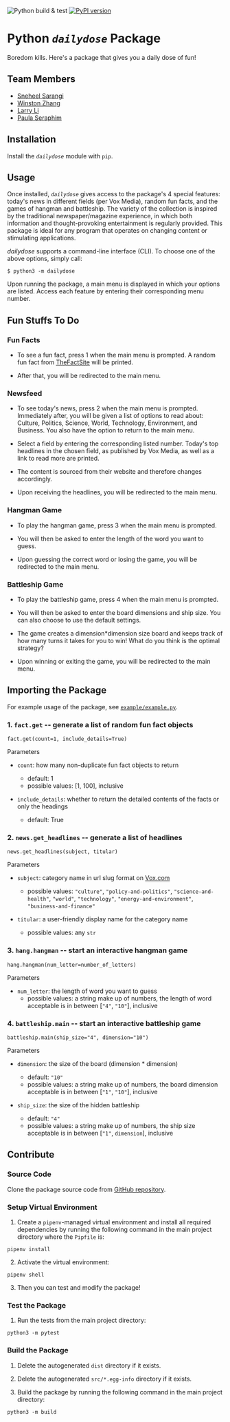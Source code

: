![Python build & test](https://github.com/software-students-fall2022/python-package-exercise-project-3-team-14/actions/workflows/python-package.yml/badge.svg) [![PyPI version](https://badge.fury.io/py/dailydose.svg)](https://badge.fury.io/py/dailydose)

# Python *`dailydose`* Package

Boredom kills. Here's a package that gives you a daily dose of fun!


## Team Members
* [Sneheel Sarangi](https://github.com/Xarangi)
* [Winston Zhang](https://github.com/Midas0231)
* [Larry Li](https://github.com/86larryli)
* [Paula Seraphim](https://github.com/paulasera)


## Installation

Install the *`dailydose`* module with `pip`.


## Usage

Once installed, *`dailydose`* gives access to the package's 4 special features: today's news in different fields (per Vox Media), random fun facts, and the games of hangman and battleship. The variety of the collection is inspired by the traditional newspaper/magazine experience, in which both information and thought-provoking entertainment is regularly provided. This package is ideal for any program that operates on changing content or stimulating applications. 

*dailydose* supports a command-line interface (CLI). To choose one of the above options, simply call:

```
$ python3 -m dailydose
```

Upon running the package, a main menu is displayed in which your options are listed. Access each feature by entering their corresponding menu number.


## Fun Stuffs To Do

### Fun Facts

- To see a fun fact, press 1 when the main menu is prompted. A random fun fact from [TheFactSite](https://www.thefactsite.com/) will be printed.

- After that, you will be redirected to the main menu.

### Newsfeed

- To see today's news, press 2 when the main menu is prompted. Immediately after, you will be given a list of options to read about: Culture, Politics, Science, World, Technology, Environment, and Business. You also have the option to return to the main menu. 

- Select a field by entering the corresponding listed number. Today's top headlines in the chosen field, as published by Vox Media, as well as a link to read more are printed.

- The content is sourced from their website and therefore changes accordingly.

- Upon receiving the headlines, you will be redirected to the main menu. 

### Hangman Game

- To play the hangman game, press 3 when the main menu is prompted.

- You will then be asked to enter the length of the word you want to guess.

- Upon guessing the correct word or losing the game, you will be redirected to the main menu.

### Battleship Game

- To play the battleship game, press 4 when the main menu is prompted.

- You will then be asked to enter the board dimensions and ship size. You can also choose to use the default settings.

- The game creates a dimension*dimension size board and keeps track of how many turns it takes for you to win! What do you think is the optimal strategy?

- Upon winning or exiting the game, you will be redirected to the main menu.


## Importing the Package

For example usage of the package, see [`example/example.py`](example/example.py).

### 1. `fact.get` -- generate a list of random fun fact objects

```
fact.get(count=1, include_details=True)
```

Parameters

- `count`: how many non-duplicate fun fact objects to return
    - default: 1
    - possible values: [1, 100], inclusive


- `include_details`: whether to return the detailed contents of the facts or only the headings
    - default: True

### 2. `news.get_headlines` -- generate a list of headlines

```
news.get_headlines(subject, titular)
```

Parameters

- `subject`: category name in url slug format on [Vox.com](https://www.vox.com/)
    - possible values: `"culture"`, `"policy-and-politics"`, `"science-and-health"`, `"world"`, `"technology"`, `"energy-and-environment"`, `"business-and-finance"`

- `titular`: a user-friendly display name for the category name
    - possible values: any `str`

### 3. `hang.hangman` -- start an interactive hangman game

```
hang.hangman(num_letter=number_of_letters)
```

Parameters

- `num_letter`: the length of word you want to guess
    - possible values: a string make up of numbers, the length of word acceptable is in between [`"4"`, `"10"`], inclusive

### 4. `battleship.main` -- start an interactive battleship game

```
battleship.main(ship_size="4", dimension="10")
```

Parameters

- `dimension`: the size of the board (dimension * dimension)
    - default: `"10"`
    - possible values: a string make up of numbers, the board dimension acceptable is in between [`"1"`, `"10"`], inclusive

- `ship_size`: the size of the hidden battleship
    - default: `"4"`
    - possible values: a string make up of numbers, the ship size acceptable is in between [`"1"`, `dimension`], inclusive

## Contribute

### Source Code

Clone the package source code from [GitHub repository](https://github.com/software-students-fall2022/python-package-exercise-project-3-team-14).

### Setup Virtual Environment

1. Create a `pipenv`-managed virtual environment and install all required dependencies by running the following command in the main project directory where the `Pipfile` is:

```
pipenv install
```

2. Activate the virtual environment: 

```
pipenv shell
```

3. Then you can test and modify the package!

### Test the Package

1. Run the tests from the main project directory:

```
python3 -m pytest
```

### Build the Package

1. Delete the autogenerated `dist` directory if it exists.

2. Delete the autogenerated `src/*.egg-info` directory if it exists.

3. Build the package by running the following command in the main project directory:

```
python3 -m build
```

